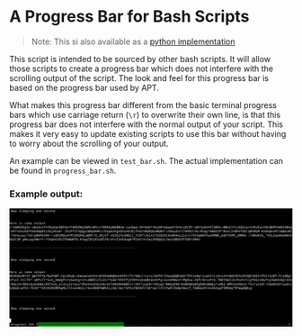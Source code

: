 # A Progress Bar for Bash Scripts

> Note: This si also available as a [python implementation](https://github.com/pollev/python_progress_bar)

This script is intended to be sourced by other bash scripts. It will allow those scripts to create a progress bar which does not interfere with the scrolling output of the script. The look and feel for this progress bar is based on the progress bar used by APT. 

What makes this progress bar different from the basic terminal progress bars which use carriage return (`\r`) to overwrite their own line, is that this progress bar does not interfere with the normal output of your script. This makes it very easy to update existing scripts to use this bar without having to worry about the scrolling of your output.

An example can be viewed in `test_bar.sh`.
The actual implementation can be found in `progress_bar.sh`.

### Example output:
![](assets/example.gif)

